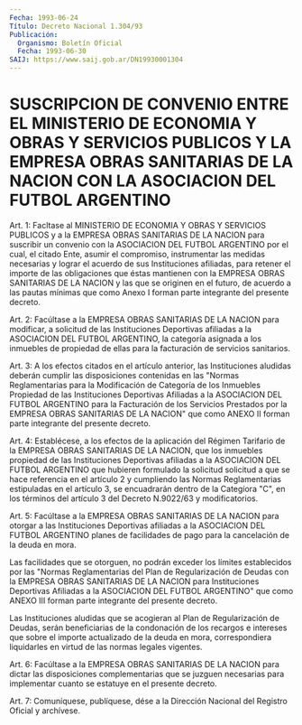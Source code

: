```yaml
---
Fecha: 1993-06-24
Título: Decreto Nacional 1.304/93
Publicación:
  Organismo: Boletín Oficial
  Fecha: 1993-06-30
SAIJ: https://www.saij.gob.ar/DN19930001304
---
```

# SUSCRIPCION DE CONVENIO ENTRE EL MINISTERIO DE ECONOMIA Y OBRAS Y SERVICIOS PUBLICOS Y LA EMPRESA OBRAS SANITARIAS DE LA NACION CON LA ASOCIACION DEL FUTBOL ARGENTINO

<a id="1"></a>
Art. 1: Facltase al MINISTERIO DE ECONOMIA Y OBRAS Y SERVICIOS PUBLICOS  y  a  la  EMPRESA  OBRAS  SANITARIAS  DE  LA  NACION para suscribir  un  convenio con la ASOCIACION DEL FUTBOL ARGENTINO  por el cual, el citado  Ente,  asumir  el compromiso, instrumentar  las medidas  necesarias  y lograr   el  acuerdo  de  sus  Instituciones afiliadas, para retener  el  importe  de las obligaciones que éstas mantienen con la EMPRESA OBRAS SANITARIAS  DE  LA  NACION y las que se originen en el futuro, de acuerdo a las pautas mínimas  que como Anexo I forman parte integrante del presente decreto.

<a id="2"></a>
Art. 2: Facúltase a la EMPRESA OBRAS SANITARIAS DE LA NACION para modificar, a solicitud de las Instituciones Deportivas afiliadas a la ASOCIACION DEL FUTBOL ARGENTINO, la categoría asignada a los inmuebles de propiedad de ellas para la facturación de servicios sanitarios.

<a id="3"></a>
Art. 3: A los efectos citados en el artículo anterior, las Instituciones aludidas deberán cumplir las disposiciones contenidas en las "Normas Reglamentarias para la Modificación de Categoría de los Inmuebles Propiedad de las Instituciones Deportivas Afiliadas a la ASOCIACION  DEL FUTBOL ARGENTINO para la Facturación de los Servicios Prestados por la EMPRESA OBRAS SANITARIAS DE LA NACION" que como ANEXO II forman parte integrante del presente decreto.

<a id="4"></a>
Art. 4: Establécese, a los efectos de la aplicación del Régimen Tarifario de la EMPRESA OBRAS SANITARIAS DE LA NACION, que los inmuebles propiedad de las Instituciones  Deportivas afiliadas a la ASOCIACION DEL FUTBOL ARGENTINO que hubieren formulado la solicitud solicitud a que se hace referencia en el artículo 2 y cumpliendo las Normas Reglamentarias estipuladas en el artículo 3, se encuadrarán dentro de la Categíora "C", en los términos del artículo 3 del Decreto N.9022/63 y modificatorios.

<a id="5"></a>
Art. 5: Facúltase a la EMPRESA OBRAS SANITARIAS DE LA NACION para otorgar a las Instituciones Deportivas afiliadas a la ASOCIACION DEL FUTBOL ARGENTINO  planes de facilidades de pago para la cancelación de la deuda en mora.

Las facilidades que se otorguen, no podrán exceder los límites establecidos por las "Normas Reglamentarias del Plan de Regularización de Deudas con la EMPRESA OBRAS SANITARIAS  DE  LA NACION para Instituciones Deportivas  Afiliadas a la ASOCIACION DEL FUTBOL ARGENTINO" que como ANEXO III forman  parte  integrante  del presente decreto.

Las Instituciones aludidas que se acogieran al Plan de Regularización de Deudas, serán beneficiarias de la condonación de los recargos e intereses que sobre el importe actualizado de la deuda en mora, correspondiera liquidarles en  virtud  de las normas legales vigentes.

<a id="6"></a>
Art. 6: Facúltase a la EMPRESA OBRAS SANITARIAS DE LA NACION para dictar las disposiciones complementarias que se juzguen necesarias para implementar cuanto se estatuye en el presente decreto.

<a id="7"></a>
Art. 7: Comuníquese, publíquese, dése a la Dirección Nacional del Registro Oficial y archívese.